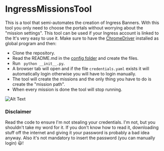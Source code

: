 # IngressMissionsTool
This is a tool that semi-automates the creation of Ingress Banners.
With this tool you only need to choose the portals without worrying about the "mission settings".
This tool can be used if your Ingress account is linked to the 
It's very easy to use it. Make sure to have the [ChromeDriver](https://chromedriver.chromium.org/downloads) installed as global program and then:
* Clone the repository.
* Read the README.md in the [config folder](https://github.com/Anatras02/IngressMissionsTool/tree/master/config) and create the files.
* Run ` python __init__.py`.
* A browser tab will open and if the file `credentials.yaml` exists it will automatically login otherwise you will have to login manually.
* The tool will create the missions and the only thing you have to do is create the "mission path".
* When every mission is done the tool will stop running.

![Alt Text](assets/example.gif)


### Disclaimer
Read the code to ensure I'm not stealing your credentials. I'm not, but you shouldn't take my word for it. If you don't know how to read it, downloading stuff off the internet and giving it your password is probably a bad idea anyway.
Also it's not mandatory to insert the password (you can manually login) 😃!

